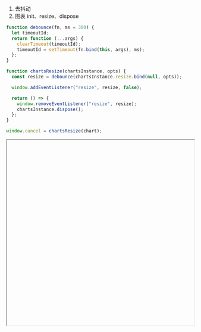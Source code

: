 1. 去抖动
2. 图表 init、resize、dispose

```ts
function debounce(fn, ms = 300) {
  let timeoutId;
  return function (...args) {
    clearTimeout(timeoutId);
    timeoutId = setTimeout(fn.bind(this, args), ms);
  };
}

function chartsResize(chartsInstance, opts) {
  const resize = debounce(chartsInstance.resize.bind(null, opts));

  window.addEventListener("resize", resize, false);

  return () => {
    window.removeEventListener("resize", resize);
    chartsInstance.dispose();
  };
}

window.cancel = chartsResize(chart);
```

<iframe data-src="https://liaojunjun.github.io/nice/root/echarts/echarts_resize_dispose_demo.html" width="100%" height="500"></iframe>
